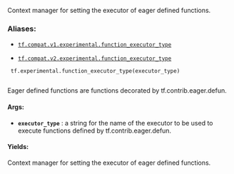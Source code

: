 Context manager for setting the executor of eager defined functions.



### Aliases:

- [ `tf.compat.v1.experimental.function_executor_type` ](/api_docs/python/tf/experimental/function_executor_type)

- [ `tf.compat.v2.experimental.function_executor_type` ](/api_docs/python/tf/experimental/function_executor_type)



```
 tf.experimental.function_executor_type(executor_type)
 
```

Eager defined functions are functions decorated by tf.contrib.eager.defun.



#### Args:

- **`executor_type`** : a string for the name of the executor to be used to execute
functions defined by tf.contrib.eager.defun.



#### Yields:
Context manager for setting the executor of eager defined functions.

